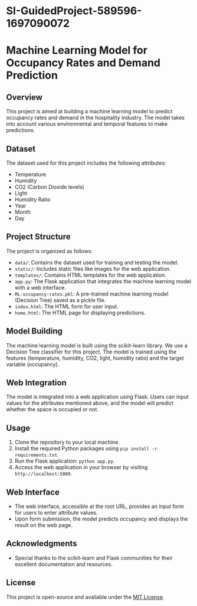 # SI-GuidedProject-589596-1697090072

# Machine Learning Model for Occupancy Rates and Demand Prediction

## Overview
This project is aimed at building a machine learning model to predict occupancy rates and demand in the hospitality industry. The model takes into account various environmental and temporal features to make predictions.

## Dataset
The dataset used for this project includes the following attributes:
- Temperature
- Humidity
- CO2 (Carbon Dioxide levels)
- Light
- Humidity Ratio
- Year
- Month
- Day

## Project Structure
The project is organized as follows:
- `data/`: Contains the dataset used for training and testing the model.
- `static/`: Includes static files like images for the web application.
- `templates/`: Contains HTML templates for the web application.
- `app.py`: The Flask application that integrates the machine learning model with a web interface.
- `ML-occupancy-rates.pkl`: A pre-trained machine learning model (Decision Tree) saved as a pickle file.
- `index.html`: The HTML form for user input.
- `home.html`: The HTML page for displaying predictions.

## Model Building
The machine learning model is built using the scikit-learn library. We use a Decision Tree classifier for this project. The model is trained using the features (temperature, humidity, CO2, light, humidity ratio) and the target variable (occupancy).

## Web Integration
The model is integrated into a web application using Flask. Users can input values for the attributes mentioned above, and the model will predict whether the space is occupied or not.

## Usage
1. Clone the repository to your local machine.
2. Install the required Python packages using `pip install -r requirements.txt`.
3. Run the Flask application: `python app.py`.
4. Access the web application in your browser by visiting `http://localhost:5000`.

## Web Interface
- The web interface, accessible at the root URL, provides an input form for users to enter attribute values.
- Upon form submission, the model predicts occupancy and displays the result on the web page.

## Acknowledgments
- Special thanks to the scikit-learn and Flask communities for their excellent documentation and resources.

## License
This project is open-source and available under the [MIT License](LICENSE).

